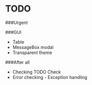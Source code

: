 # TODO

###Urgent

###GUI
- Table
- MessageBox modal
- Transparent theme

###After all
- Checking TODO Check
- Error checking - Exception handling
